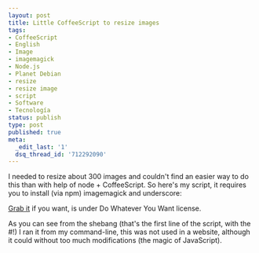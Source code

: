 ```yaml
---
layout: post
title: Little CoffeeScript to resize images
tags:
- CoffeeScript
- English
- Image
- imagemagick
- Node.js
- Planet Debian
- resize
- resize image
- script
- Software
- Tecnología
status: publish
type: post
published: true
meta:
  _edit_last: '1'
  dsq_thread_id: '712292090'
---
```

I needed to resize about 300 images and couldn't find an easier way to do this than with help of node + CoffeeScript. So here's my script, it requires you to install (via npm) imagemagick and underscore:

<script src="https://gist.github.com/2862235.js?file=resize.coffee"></script>

<a href="https://gist.github.com/2862235">Grab it</a> if you want, is under Do Whatever You Want license.

As you can see from the shebang (that's the first line of the script, with the #!) I ran it from my command-line, this was not used in a website, although it could without too much modifications (the magic of JavaScript).
